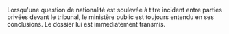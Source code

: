 Lorsqu'une question de nationalité est soulevée à titre incident entre parties privées devant le tribunal, le ministère public est toujours entendu en ses conclusions. Le dossier lui est immédiatement transmis.